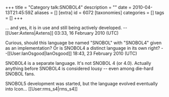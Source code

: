 +++
title = "Category talk:SNOBOL4"
description = ""
date = 2010-04-13T21:45:59Z
aliases = []
[extra]
id = 6072
[taxonomies]
categories = []
tags = []
+++

... and yes, it is in use and still being actively developed. --[[User:Axtens|Axtens]] 03:33, 16 February 2010 (UTC)

Curious, should this language be named "SNOBOL" with "SNOBOL4" given as an implementation? Or is SNOBOL4 a distinct language in its own right? --[[User:IanOsgood|IanOsgood]] 18:43, 23 February 2010 (UTC)

SNOBOL4 is a separate language. It's not SNOBOL 4 (or 4.0). Actually anything before SNOBOL4 is considered lousy -- even among die-hard SNOBOL fans.

SNOBOL5 development was started, but the language evolved eventually into Icon... [[User:rms_s4|rms_s4]]
